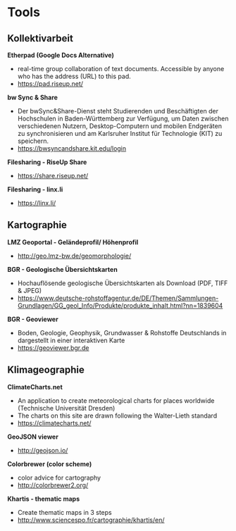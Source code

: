 # Tools

## Kollektivarbeit

**Etherpad (Google Docs Alternative)**
- real-time group collaboration of text documents. Accessible by anyone who has the address (URL) to this pad.
- https://pad.riseup.net/

**bw Sync & Share**
- Der bwSync&Share-Dienst steht Studierenden und Beschäftigten der Hochschulen in Baden-Württemberg zur Verfügung, um Daten zwischen verschiedenen Nutzern, Desktop-Computern und mobilen Endgeräten zu synchronisieren und am Karlsruher Institut für Technologie (KIT) zu speichern.
- https://bwsyncandshare.kit.edu/login

**Filesharing - RiseUp Share**
- https://share.riseup.net/

**Filesharing - linx.li**
- https://linx.li/


## Kartographie

**LMZ Geoportal - Geländeprofil/ Höhenprofil**
- http://geo.lmz-bw.de/geomorphologie/

**BGR - Geologische Übersichtskarten**
- Hochauflösende geologische Übersichtskarten als Download (PDF, TIFF & JPEG)
- https://www.deutsche-rohstoffagentur.de/DE/Themen/Sammlungen-Grundlagen/GG_geol_Info/Produkte/produkte_inhalt.html?nn=1839604

**BGR - Geoviewer**
- Boden, Geologie, Geophysik, Grundwasser & Rohstoffe Deutschlands in dargestellt in einer interaktiven Karte
- https://geoviewer.bgr.de


## Klimageographie

**ClimateCharts.net**
- An application to create meteorological charts for places worldwide (Technische Universität Dresden)
- The charts on this site are drawn following the Walter-Lieth standard
- https://climatecharts.net/

**GeoJSON viewer**
- http://geojson.io/

**Colorbrewer (color scheme)**
- color advice for cartography
- http://colorbrewer2.org/

**Khartis - thematic maps**
- Create thematic maps in 3 steps
- http://www.sciencespo.fr/cartographie/khartis/en/
